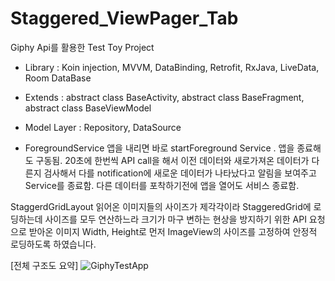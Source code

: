 # Staggered_ViewPager_Tab

Giphy Api를 활용한 Test Toy Project

- Library : 
Koin injection,
MVVM, DataBinding,
Retrofit, RxJava,
LiveData, 
Room DataBase

- Extends :
abstract class BaseActivity,
abstract class BaseFragment,
abstract class BaseViewModel

- Model Layer :
Repository,
DataSource

* ForegroundService 
앱을 내리면 바로 startForeground Service . 앱을 종료해도 구동됨. 20초에 한번씩 API call을 해서 이전 데이터와 새로가져온 데이터가 다른지 검사해서
다를 notification에 새로운 데이터가 나타났다고 알림을 보여주고 Service를 종료함.
다른 데이터를 포착하기전에 앱을 열어도 서비스 종료함.


StaggerdGridLayout
읽어온 이미지들의 사이즈가 제각각이라 StaggeredGrid에 로딩하는데 사이즈를 모두 연산하느라 크기가 마구 변하는 현상을 방지하기 위한 
API 요청으로 받아온 이미지 Width, Height로 먼저 ImageView의 사이즈를 고정하여 안정적 로딩하도록 하였습니다.

[전체 구조도 요약]
![GiphyTestApp](https://user-images.githubusercontent.com/75989725/102716120-204d9500-431d-11eb-9e1d-732343f5ca72.jpg)
